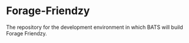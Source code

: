 # Forage-Friendzy
The repository for the development environment in which BATS will build Forage Friendzy.
